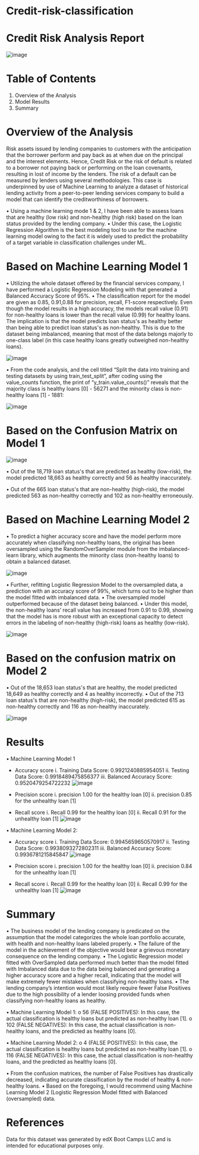 Credit-risk-classification
=============================

Credit Risk Analysis Report
==============================

![image](https://user-images.githubusercontent.com/80664491/227087345-5e89954d-3008-4b8b-8273-42b23562038a.png)


Table of Contents
==================
1.	Overview of the Analysis
2.	Model Results
3.	Summary

Overview of the Analysis
=========================
Risk assets issued by lending companies to customers with the anticipation that the borrower perform and pay back as at when due on the principal and the interest elements. Hence, Credit Risk or the risk of default is related to a borrower not paying back or performing on the loan covenants, resulting in lost of income by the lenders.
The risk of a default can be measured by lenders using several methodologies. This case is underpinned by use of Machine Learning to analyze a dataset of historical lending activity from a peer-to-peer lending services company to build a model that can identify the creditworthiness of borrowers.

•	Using a machine learning mode 1 & 2, I have been able to assess loans that are healthy (low risk) and non-healthy (high risk) based on the loan status provided by the lending company. 
•	Under this case, the Logistic Regression Algorithm is the best modeling tool to use for the machine learning model owing to the fact it is widely used to predict the probability of a target variable in classification challenges under ML.


Based on Machine Learning Model 1
===================================

•	Utilizing the whole dataset offered by the financial services company, I have performed a Logistic Regression Modeling with that generated a Balanced Accuracy Score of 95%.
•	The classification report for the model are given as 0.85, 0.91,0.88 for precision, recall, F1-score respectively. Even though the model results in a high accuracy, the models recall value (0.91) for non-healthy loans is lower than the recall value (0.99) for healthy loans. The implication is that the model predicts loan status's as healthy better than being able to predict loan status's as non-healthy. This is due to the dataset being imbalanced, meaning that most of the data belongs majorly to one-class label (in this case healthy loans greatly outweighed non-healthy loans).
 
 ![image](https://user-images.githubusercontent.com/80664491/227087461-98a8cca6-93f7-44f8-abad-8fcd02807c9e.png)

•	From the code analysis, and the cell titled “Split the data into training and testing datasets by using train_test_split”, after coding using the value_counts function, the print of “y_train.value_counts()” reveals that the majority class is healthy loans [0] - 56271 and the minority class is non-healthy loans [1] - 1881:

![image](https://user-images.githubusercontent.com/80664491/227087509-8a8e56ca-4ab6-4702-b83f-de18eb158a83.png)

Based on the Confusion Matrix on Model 1
============================================
![image](https://user-images.githubusercontent.com/80664491/227087556-a35c407a-dbc1-4e27-a8bf-7131dedc7d76.png)
 
•	Out of the 18,719 loan status's that are predicted as healthy (low-risk), the model predicted 18,663 as healthy correctly and 56 as healthy inaccurately.

•	Out of the 665 loan status's that are non-healthy (high-risk), the model predicted 563 as non-healthy correctly and 102 as non-healthy erroneously.

Based on Machine Learning Model 2
===================================

•	To predict a higher accuracy score and have the model perform more accurately when classifying non-healthy loans, the original has been oversampled using the RandomOverSampler module from the imbalanced-learn library, which augments the minority class (non-healthy loans) to obtain a balanced dataset.

![image](https://user-images.githubusercontent.com/80664491/227087593-3f33f502-c9d0-4663-9204-1a02c6547a71.png)


•	Further, refitting Logistic Regression Model to the oversampled data, a prediction with an accuracy score of 99%, which turns out to be higher than the model fitted with imbalanced data. 
•	The oversampled model outperformed because of the dataset being balanced. 
•	Under this model, the non-healthy loans’ recall value has increased from 0.91 to 0.99, showing that the model has is more robust with an exceptional capacity to detect errors in the labeling of non-healthy (high-risk) loans as healthy (low-risk).

![image](https://user-images.githubusercontent.com/80664491/227087641-65019747-ae38-44be-a809-ce301bd1d107.png)


Based on the confusion matrix  on Model 2
=========================================

•	Out of the 18,653 loan status's that are healthy, the model predicted 18,649 as healthy correctly and 4 as healthy incorrectly.
•	Out of the 713 loan status's that are non-healthy (high-risk), the model predicted 615 as non-healthy correctly and 116 as non-healthy inaccurately.

![image](https://user-images.githubusercontent.com/80664491/227087677-66cda40b-918e-438b-be6f-61013d7040a9.png)

Results
===============
•	Machine Learning Model 1
-	Accuracy score
i.	Training Data Score: 0.9921240885954051
ii.	Testing Data Score: 0.9918489475856377
iii.	Balanced Accuracy Score: 0.9520479254722232
![image](https://user-images.githubusercontent.com/80664491/227087719-67f03e45-51a2-4efe-b8df-20dfe25e1a97.png)

-	Precision score
i.	precision 1.00 for the healthy loan [0]
ii.	precision 0.85 for the unhealthy loan [1]
-	Recall score
i.	Recall 0.99 for the healthy loan [0]
ii.	Recall 0.91 for the unhealthy loan [1]
![image](https://user-images.githubusercontent.com/80664491/227087766-22eefd8d-884a-4cad-922e-8c7bd116c60e.png)

•	Machine Learning Model 2:

-	Accuracy score
i.	Training Data Score: 0.9945659650570917
ii.	Testing Data Score: 0.9938093272802311
iii.	Balanced Accuracy Score: 0.9936781215845847
![image](https://user-images.githubusercontent.com/80664491/227088148-5f66d406-dd4d-4d95-be40-1cc0dfe10a0a.png)

-	Precision score
i.	precision 1.00 for the healthy loan [0]
ii.	precision 0.84 for the unhealthy loan [1]
-	Recall score
i.	Recall 0.99 for the healthy loan [0]
ii.	Recall 0.99 for the unhealthy loan [1]
 ![image](https://user-images.githubusercontent.com/80664491/227087838-ba58bcbd-2812-47c8-957d-5769e2a7b7c5.png)

Summary
========
•	The business model of the lending company is predicated on the assumption that the model categorizes the whole loan portfolio accurate, with health and non-healthy loans labeled properly.
•	The failure of the model in the achievement of the objective would bear a grievous monetary consequence on the lending company.
•	The Logistic Regression model fitted with OverSampled data performed much better than the model fitted with Imbalanced data due to the data being balanced and generating a higher accuracy score and a higher recall, indicating that the model will make extremely fewer mistakes when classifying non-healthy loans.
•	The lending company’s intention would most likely require fewer False Positives due to the high possibility of a lender loosing provided funds when classifying non-healthy loans as healthy. 

•	Machine Learning Model 1:
o	56 (FALSE POSITIVES): In this case, the actual classification is healthy loans but predicted as non-healthy loan [1].
o	102 (FALSE NEGATIVES): In this case, the actual classification is non-healthy loans, and the predicted as healthy loans [0].

•	Machine Learning Model 2:
o	4 (FALSE POSITIVES): In this case, the actual classification is healthy loans but predicted as non-healthy loan [1].
o	116 (FALSE NEGATIVES): In this case, the actual classification is non-healthy loans, and the predicted as healthy loans [0].

•	From the confusion matrices, the number of False Positives has drastically decreased, indicating accurate classification by the model of healthy & non-healthy loans. 
•	Based on the foregoing, I would recommend using Machine Learning Model 2 (Logistic Regression Model fitted with Balanced (oversampled) data.

References
==============
Data for this dataset was generated by edX Boot Camps LLC and is intended for educational purposes only.

